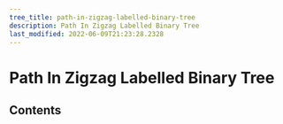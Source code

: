 ```yaml
---
tree_title: path-in-zigzag-labelled-binary-tree
description: Path In Zigzag Labelled Binary Tree
last_modified: 2022-06-09T21:23:28.2328
---
```


# Path In Zigzag Labelled Binary Tree

## Contents
